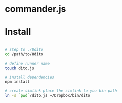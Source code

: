 


# commander.js


# Install
```bash

# step to ./8dito
cd /path/to/8dito
 
# define runner name
touch dito.js

# install dependencies
npm install

# create simlink place the simlink to you bin path
ln -s `pwd`/dito.js ~/Dropbox/bin/dito

```




